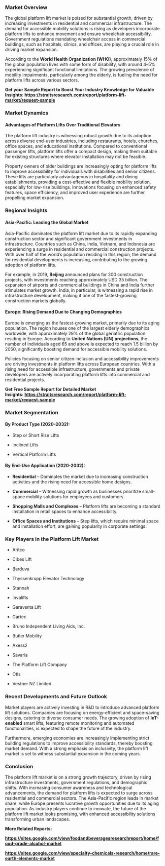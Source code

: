<div tabindex="0" data-tabster="{&quot;groupper&quot;:{&quot;tabbability&quot;:2},&quot;focusable&quot;:{}}" data-content="ai-message">
<div>
<h3 data-pm-slice="1 1 []"><strong>Market Overview</strong></h3>
<p>The global platform lift market is poised for substantial growth, driven by increasing investments in residential and commercial infrastructure. The demand for accessible mobility solutions is rising as developers incorporate platform lifts to enhance movement and ensure wheelchair accessibility. Government regulations mandating wheelchair access in commercial buildings, such as hospitals, clinics, and offices, are playing a crucial role in driving market expansion.</p>
<p>According to the <strong>World Health Organization (WHO)</strong>, approximately 15% of the global population lives with some form of disability, with around 4&ndash;5% experiencing significant functional limitations. The growing prevalence of mobility impairments, particularly among the elderly, is fueling the need for platform lifts across various sectors.</p>
<p><strong>Get your Sample Report to Boost Your Industry Knowledge for Valuable Insights:&nbsp;<a href="https://straitsresearch.com/report/platform-lift-market/request-sample">https://straitsresearch.com/report/platform-lift-market/request-sample</a>&nbsp;</strong></p>
<h3><strong>Market Dynamics</strong></h3>
<h4><strong>Advantages of Platform Lifts Over Traditional Elevators</strong></h4>
<p>The platform lift industry is witnessing robust growth due to its adoption across diverse end-user industries, including restaurants, hotels, churches, office spaces, and educational institutions. Compared to conventional passenger lifts, platform lifts offer a compact design, making them suitable for existing structures where elevator installation may not be feasible.</p>
<p>Property owners of older buildings are increasingly opting for platform lifts to improve accessibility for individuals with disabilities and senior citizens. These lifts are particularly advantageous in hospitality and dining establishments, providing a cost-effective and flexible mobility solution, especially for low-rise buildings. Innovations focusing on enhanced safety features, space efficiency, and improved user experience are further propelling market expansion.</p>
<h3><strong>Regional Insights</strong></h3>
<h4><strong>Asia-Pacific: Leading the Global Market</strong></h4>
<p>Asia-Pacific dominates the platform lift market due to its rapidly expanding construction sector and significant government investments in infrastructure. Countries such as China, India, Vietnam, and Indonesia are experiencing a surge in residential and commercial construction projects. With over half of the world&rsquo;s population residing in this region, the demand for residential developments is increasing, contributing to the growing adoption of platform lifts.</p>
<p>For example, in 2019, <strong>Beijing</strong> announced plans for 300 construction projects, with investments reaching approximately USD 35 billion. The expansion of airports and commercial buildings in China and India further stimulates market growth. India, in particular, is witnessing a rapid rise in infrastructure development, making it one of the fastest-growing construction markets globally.</p>
<h4><strong>Europe: Rising Demand Due to Changing Demographics</strong></h4>
<p>Europe is emerging as the fastest-growing market, primarily due to its aging population. The region houses one of the largest elderly demographics worldwide, with approximately 29% of the global geriatric population residing in Europe. According to <strong>United Nations (UN) projections</strong>, the number of individuals aged 65 and above is expected to reach 1.5 billion by 2050, significantly boosting demand for accessible mobility solutions.</p>
<p>Policies focusing on senior citizen inclusion and accessibility improvements are driving investments in platform lifts across European countries. With a rising need for accessible infrastructure, governments and private developers are actively incorporating platform lifts into commercial and residential projects.</p>
<p><strong>Get Free Sample Report for Detailed Market Insights:&nbsp;<a href="https://straitsresearch.com/report/platform-lift-market/request-sample">https://straitsresearch.com/report/platform-lift-market/request-sample</a>&nbsp;</strong></p>
<h3><strong>Market Segmentation</strong></h3>
<h4><strong>By Product Type (2020-2032):</strong></h4>
<ul data-spread="false">
<li>
<p>Step or Short Rise Lifts</p>
</li>
<li>
<p>Inclined Lifts</p>
</li>
<li>
<p>Vertical Platform Lifts</p>
</li>
</ul>
<h4><strong>By End-Use Application (2020-2032):</strong></h4>
<ul data-spread="false">
<li>
<p><strong>Residential</strong> &ndash; Dominates the market due to increasing construction activities and the rising need for accessible home designs.</p>
</li>
<li>
<p><strong>Commercial</strong> &ndash; Witnessing rapid growth as businesses prioritize small-space mobility solutions for employees and customers.</p>
</li>
<li>
<p><strong>Shopping Malls and Complexes</strong> &ndash; Platform lifts are becoming a standard installation in retail spaces to enhance accessibility.</p>
</li>
<li>
<p><strong>Office Spaces and Institutions</strong> &ndash; Step lifts, which require minimal space and installation effort, are gaining popularity in corporate settings.</p>
</li>
</ul>
<h3><strong>Key Players in the Platform Lift Market</strong></h3>
<ul data-spread="false">
<li>
<p>Aritco</p>
</li>
<li>
<p>Cibes Lift</p>
</li>
<li>
<p>Barduva</p>
</li>
<li>
<p>Thyssenkrupp Elevator Technology</p>
</li>
<li>
<p>Stannah</p>
</li>
<li>
<p>Invalifts</p>
</li>
<li>
<p>Garaventa Lift</p>
</li>
<li>
<p>Gartec</p>
</li>
<li>
<p>Bruno Independent Living Aids, Inc.</p>
</li>
<li>
<p>Butler Mobility</p>
</li>
<li>
<p>Axess2</p>
</li>
<li>
<p>Savaria</p>
</li>
<li>
<p>The Platform Lift Company</p>
</li>
<li>
<p>Otis</p>
</li>
<li>
<p>Vestner NZ Limited</p>
</li>
</ul>
<h3><strong>Recent Developments and Future Outlook</strong></h3>
<p>Market players are actively investing in R&amp;D to introduce advanced platform lift solutions. Companies are focusing on energy-efficient and space-saving designs, catering to diverse consumer needs. The growing adoption of <strong>IoT-enabled</strong> smart lifts, featuring remote monitoring and automated functionalities, is expected to shape the future of the industry.</p>
<p>Furthermore, emerging economies are increasingly implementing strict building regulations to improve accessibility standards, thereby boosting market demand. With a strong emphasis on inclusivity, the platform lift market is set to witness substantial expansion in the coming years.</p>
<h3><strong>Conclusion</strong></h3>
<p>The platform lift market is on a strong growth trajectory, driven by rising infrastructure investments, government regulations, and demographic shifts. With increasing consumer awareness and technological advancements, the demand for platform lifts is expected to surge across residential and commercial sectors. The Asia-Pacific region leads in market share, while Europe presents lucrative growth opportunities due to its aging population. As industry players continue to innovate, the future of the platform lift market looks promising, with enhanced accessibility solutions transforming urban landscapes.</p>
<p><strong>More Related Reports:&nbsp;</strong></p>
<p><strong><a href="https://sites.google.com/view/foodandbeveragesresearchreport/home/food-grade-alcohol-market">https://sites.google.com/view/foodandbeveragesresearchreport/home/food-grade-alcohol-market</a></strong></p>
<p><strong><a href="https://sites.google.com/view/specialty-chemicals-research/home/rare-earth-elements-market">https://sites.google.com/view/specialty-chemicals-research/home/rare-earth-elements-market</a><br /></strong></p>
</div>
</div>
